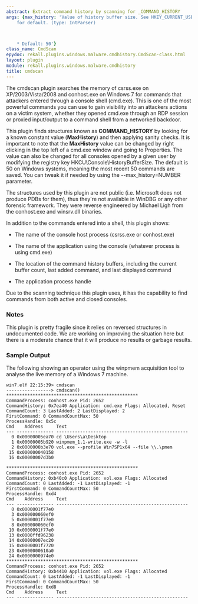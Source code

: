 ```yaml
---
abstract: Extract command history by scanning for _COMMAND_HISTORY
args: {max_history: 'Value of history buffer size. See HKEY_CURRENT_USER\Console\HistoryBufferSize
    for default. (type: IntParser)



    * Default: 50'}
class_name: CmdScan
epydoc: rekall.plugins.windows.malware.cmdhistory.CmdScan-class.html
layout: plugin
module: rekall.plugins.windows.malware.cmdhistory
title: cmdscan
---
```


The cmdscan plugin searches the memory of csrss.exe on XP/2003/Vista/2008 and
conhost.exe on Windows 7 for commands that attackers entered through a console
shell (cmd.exe). This is one of the most powerful commands you can use to gain
visibility into an attackers actions on a victim system, whether they opened
cmd.exe through an RDP session or proxied input/output to a command shell from a
networked backdoor.

This plugin finds structures known as **COMMAND_HISTORY** by looking for a known
constant value (**MaxHistory**) and then applying sanity checks. It is important
to note that the **MaxHistory** value can be changed by right clicking in the
top left of a cmd.exe window and going to Properties. The value can also be
changed for all consoles opened by a given user by modifying the registry key
HKCU\Console\HistoryBufferSize. The default is 50 on Windows systems, meaning
the most recent 50 commands are saved. You can tweak it if needed by using the
--max_history=NUMBER parameter.

The structures used by this plugin are not public (i.e. Microsoft does not
produce PDBs for them), thus they're not available in WinDBG or any other
forensic framework. They were reverse engineered by Michael Ligh from the
conhost.exe and winsrv.dll binaries.

In addition to the commands entered into a shell, this plugin shows:

* The name of the console host process (csrss.exe or conhost.exe)

* The name of the application using the console (whatever process is using cmd.exe)

* The location of the command history buffers, including the current buffer count, last added command, and last displayed command

* The application process handle

Due to the scanning technique this plugin uses, it has the capability to find
commands from both active and closed consoles.


### Notes

This plugin is pretty fragile since it relies on reversed structures in
undocumented code. We are working on improving the situation here but there is a
moderate chance that it will produce no results or garbage results.

### Sample Output

The following showing an operator using the winpmem acquisition tool to analyse
the live memory of a Windows 7 machine.

```
win7.elf 22:15:39> cmdscan
-----------------> cmdscan()
**************************************************
CommandProcess: conhost.exe Pid: 2652
CommandHistory: 0x7ea40 Application: cmd.exe Flags: Allocated, Reset
CommandCount: 3 LastAdded: 2 LastDisplayed: 2
FirstCommand: 0 CommandCountMax: 50
ProcessHandle: 0x5c
Cmd    Address     Text
--- -------------- --------------------------------------------------
  0 0x00000005ea70 cd \Users\a\Desktop
  1 0x00000005b920 winpmem_1.1-write.exe -w -l
  2 0x0000000b3e70 vol.exe --profile Win7SP1x64 --file \\.\pmem
 15 0x000000040158
 16 0x00000007d3b0

**************************************************
CommandProcess: conhost.exe Pid: 2652
CommandHistory: 0xb40c0 Application: vol.exe Flags: Allocated
CommandCount: 0 LastAdded: -1 LastDisplayed: -1
FirstCommand: 0 CommandCountMax: 50
ProcessHandle: 0xd4
Cmd    Address     Text
--- -------------- --------------------------------------------------
  0 0x0000001f77e0
  3 0x000000060ef0
  5 0x0000001f77e0
  8 0x000000060ef0
 10 0x0000001f77e0
 13 0x0000ffd96238
 14 0x00000007ec20
 15 0x0000001f7720
 23 0x0000000610a0
 24 0x0000000974e0
**************************************************
CommandProcess: conhost.exe Pid: 2652
CommandHistory: 0xb4410 Application: vol.exe Flags: Allocated
CommandCount: 0 LastAdded: -1 LastDisplayed: -1
FirstCommand: 0 CommandCountMax: 50
ProcessHandle: 0xd8
Cmd    Address     Text
--- -------------- --------------------------------------------------
```